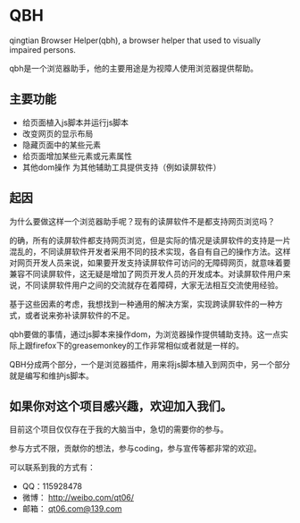 # QBH

qingtian Browser Helper(qbh), a browser helper that used to visually impaired persons.

qbh是一个浏览器助手，他的主要用途是为视障人使用浏览器提供帮助。


## 主要功能


* 给页面植入js脚本并运行js脚本
* 改变网页的显示布局
* 隐藏页面中的某些元素
* 给页面增加某些元素或元素属性
* 其他dom操作
 为其他辅助工具提供支持（例如读屏软件）


## 起因


为什么要做这样一个浏览器助手呢？现有的读屏软件不是都支持网页浏览吗？

的确，所有的读屏软件都支持网页浏览，但是实际的情况是读屏软件的支持是一片混乱的，不同读屏软件开发者采用不同的技术实现，各自有自己的操作方法。这样对网页开发人员来说，如果要开发支持读屏软件可访问的无障碍网页，就意味着要兼容不同读屏软件，这无疑是增加了网页开发人员的开发成本。对读屏软件用户来说，不同读屏软件用户之间的交流就存在着障碍，大家无法相互交流使用经验。

基于这些因素的考虑，我想找到一种通用的解决方案，实现跨读屏软件的一种方式，或者说来弥补读屏软件的不足。


qbh要做的事情，通过js脚本来操作dom，为浏览器操作提供辅助支持。这一点实际上跟firefox下的greasemonkey的工作非常相似或者就是一样的。

QBH分成两个部分，一个是浏览器插件，用来将js脚本植入到网页中，另一个部分就是编写和维护js脚本。


## 如果你对这个项目感兴趣，欢迎加入我们。


目前这个项目仅仅存在于我的大脑当中，急切的需要你的参与。

参与方式不限，贡献你的想法，参与coding，参与宣传等都非常的欢迎。

可以联系到我的方式有：

* QQ：115928478
* 微博： <http://weibo.com/qt06/>
* 邮箱： <qt06.com@139.com>